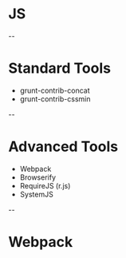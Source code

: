 # JS

--

# Standard Tools

- grunt-contrib-concat
- grunt-contrib-cssmin

--

# Advanced Tools

- Webpack
- Browserify
- RequireJS (r.js)
- SystemJS

--

# Webpack
